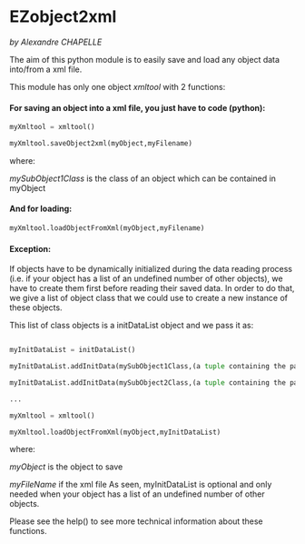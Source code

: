 # EZobject2xml
_by Alexandre CHAPELLE_

The aim of this python module is to easily save and load any object data into/from a xml file.

This module has only one object _xmltool_ with 2 functions:

#### For saving an object into a xml file, you just have to code (python):
```python
myXmltool = xmltool()

myXmltool.saveObject2xml(myObject,myFilename)
```

where:

_mySubObject1Class_ is the class of an object which can be contained in myObject


#### And for loading:
```python
myXmltool.loadObjectFromXml(myObject,myFilename)
```

#### Exception:
If objects have to be dynamically initialized during the data reading process
(i.e. if your object has a list of an undefined number of other objects), 
we have to create them first before reading their saved data.
In order to do that, we give a list of object class that we could use to create a new instance of these objects.

This list of class objects is a initDataList object and we pass it as:
```python

myInitDataList = initDataList()

myInitDataList.addInitData(mySubObject1Class,(a tuple containing the parameters to initialize this SubObject))

myInitDataList.addInitData(mySubObject2Class,(a tuple containing the parameters to initialize this SubObject))

...

myXmltool = xmltool()

myXmltool.loadObjectFromXml(myObject,myInitDataList)
```
where:

_myObject_ is the object to save

_myFileName_ if the xml file
As seen, myInitDataList is optional and only needed when your object has a list of an undefined number of other objects.

Please see the help() to see more technical information about these functions.


